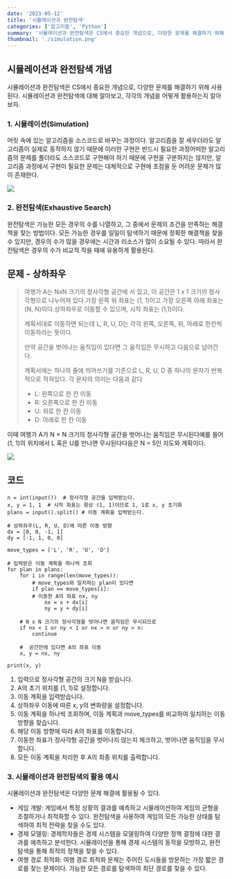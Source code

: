 ```yaml
---
date: '2023-05-12'
title: '시뮬레이션과 완전탐색'
categories: ['알고리즘', 'Python']
summary: '시뮬레이션과 완전탐색은 CS에서 중요한 개념으로, 다양한 문제를 해결하기 위해 사용된다. 시뮬레이션과 완전탐색에 대해 알아보고, 각각의 개념을 어떻게 활용하는지 알아보자.'
thumbnail: './simulation.png'
---
```


## 시뮬레이션과 완전탐색 개념

시뮬레이션과 완전탐색은 CS에서 중요한 개념으로, 다양한 문제를 해결하기 위해 사용된다.
시뮬레이션과 완전탐색에 대해 알아보고, 각각의 개념을 어떻게 활용하는지 알아보자.

### 1. 시뮬레이션(Simulation)

머릿 속에 있는 알고리즘을 소스코드로 바꾸는 과정이다.
알고리즘을 잘 세우더라도 알고리즘이 실제로 동작하지 않기 때문에 이러한 구현은 반드시 필요한 과정어떠한 알고리즘의 문제를 풀더라도 소스코드로 구현해야 하기 때문에 구현을 구분하지는 않지만, 알고리즘 과정에서 구현이 필요한 문제는 대체적으로 구현에 초점을 둔 어려운 문제가 많이 존재한다.

![](https://velog.velcdn.com/images/minseok0123/post/e55ed6bb-5bdd-4a6d-82db-265db5ca1cc5/image.png)

### 2. 완전탐색(Exhaustive Search)

완전탐색은 가능한 모든 경우의 수를 나열하고, 그 중에서 문제의 조건을 만족하는 해결책을 찾는 방법이다. 모든 가능한 경우를 일일이 탐색하기 때문에 정확한 해결책을 찾을 수 있지만, 경우의 수가 많을 경우에는 시간과 리소스가 많이 소요될 수 있다. 따라서 완전탐색은 경우의 수가 비교적 작을 때에 유용하게 활용된다.

## 문제 - 상하좌우

> 여행가 A는 NxN 크기의 정사각형 공간에 서 있고, 이 공간은 1 x 1 크기의 정사각형으로 나누어져 있다.가장 왼쪽 위 좌표는 (1, 1)이고 가장 오른쪽 아래 좌표는 (N, N)이다.상하좌우로 이동할 수 있으며, 시작 좌표는 (1,1)이다.
>
> 계획서대로 이동하면 되는데 L, R, U, D는 각각 왼쪽, 오른쪽, 위, 아래로 한칸씩 이동하라는 뜻이다.
>
> 만약 공간을 벗어나는 움직임이 있다면 그 움직임은 무시하고 다음으로 넘어간다.
>
> 계획서에는 하나의 줄에 띄어쓰기를 기준으로 L, R, U, D 중 하나의 문자가 반복적으로 적혀있다. 각 문자의 의미는 다음과 같다
>
> - L: 왼쪽으로 한 칸 이동
> - R: 오른쪽으로 한 칸 이동
> - U: 위로 한 칸 이동
> - D: 아래로 한 칸 이동

이때 여행가 A가 N × N 크기의 정사각형 공간을 벗어나는 움직임은 무시된다예를 들어 (1, 1)의 위치에서 L 혹은 U를 만나면 무시된다다음은 N = 5인 지도와 계획이다.

![](https://velog.velcdn.com/images/minseok0123/post/0cda2031-eff7-40d9-83d2-ed69060b26de/image.png)

## 코드

```
n = int(input())  # 정사각형 공간을 입력받는다.
x, y = 1, 1  # 시작 좌표는 항상 (1, 1)이므로 1, 1로 x, y 초기화
plans = input().split() # 이동 계획을 입력받는다.

# 상하좌우(L, R, U, D)에 따른 이동 방향
dx = [0, 0, -1, 1]
dy = [-1, 1, 0, 0]

move_types = ['L', 'R', 'U', 'D']

# 입력받은 이동 계획을 하나씩 조회
for plan in plans:
    for i in range(len(move_types)):
    	# move_types와 일치하는 plan이 있다면
        if plan == move_types[i]:
        # 이동한 A의 좌표 nx, ny
            nx = x + dx[i]
            ny = y + dy[i]

    # N x N 크기의 정사각형을 벗어나면 움직임은 무시되므로
    if nx < 1 or ny < 1 or nx > n or ny > n:
        continue

    #  공간안에 있다면 A의 좌표 이동
    x, y = nx, ny

print(x, y)
```

1. 입력으로 정사각형 공간의 크기 N을 받습니다.
2. A의 초기 위치를 (1, 1)로 설정합니다.
3. 이동 계획을 입력받습니다.
4. 상하좌우 이동에 따른 x, y의 변화량을 설정합니다.
5. 이동 계획을 하나씩 조회하며, 이동 계획과 move_types를 비교하여 일치하는 이동 방향을 찾습니다.
6. 해당 이동 방향에 따라 A의 좌표를 이동합니다.
7. 이동한 좌표가 정사각형 공간을 벗어나지 않는지 체크하고, 벗어나면 움직임을 무시합니다.
8. 모든 이동 계획을 처리한 후 A의 최종 위치를 출력합니다.

### 3. 시뮬레이션과 완전탐색의 활용 예시

시뮬레이션과 완전탐색은 다양한 문제 해결에 활용될 수 있다.

- 게임 개발: 게임에서 특정 상황의 결과를 예측하고 시뮬레이션하여 게임의 균형을 조절하거나 최적화할 수 있다. 완전탐색을 사용하여 게임의 모든 가능한 상태를 탐색하여 최적 전략을 찾을 수도 있다.
- 경제 모델링: 경제학자들은 경제 시스템을 모델링하여 다양한 정책 결정에 대한 결과를 예측하고 분석한다. 시뮬레이션을 통해 경제 시스템의 동작을 모방하고, 완전탐색을 통해 최적의 정책을 찾을 수 있다.
- 여행 경로 최적화: 여행 경로 최적화 문제는 주어진 도시들을 방문하는 가장 짧은 경로를 찾는 문제이다. 가능한 모든 경로를 탐색하여 최단 경로를 찾을 수 있다.

